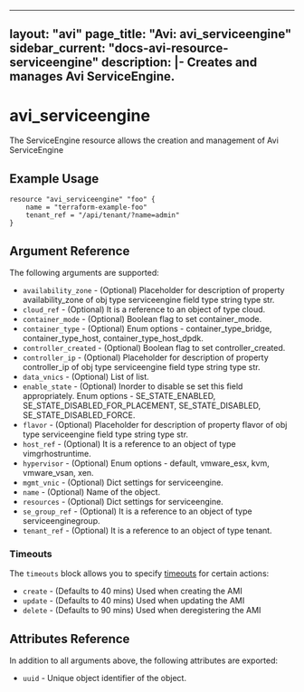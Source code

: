 <!--
    Copyright 2021 VMware, Inc.
    SPDX-License-Identifier: Mozilla Public License 2.0
-->
---
layout: "avi"
page_title: "Avi: avi_serviceengine"
sidebar_current: "docs-avi-resource-serviceengine"
description: |-
  Creates and manages Avi ServiceEngine.
---

# avi_serviceengine

The ServiceEngine resource allows the creation and management of Avi ServiceEngine

## Example Usage

```hcl
resource "avi_serviceengine" "foo" {
    name = "terraform-example-foo"
    tenant_ref = "/api/tenant/?name=admin"
}
```

## Argument Reference

The following arguments are supported:

* `availability_zone` - (Optional) Placeholder for description of property availability_zone of obj type serviceengine field type string  type str.
* `cloud_ref` - (Optional) It is a reference to an object of type cloud.
* `container_mode` - (Optional) Boolean flag to set container_mode.
* `container_type` - (Optional) Enum options - container_type_bridge, container_type_host, container_type_host_dpdk.
* `controller_created` - (Optional) Boolean flag to set controller_created.
* `controller_ip` - (Optional) Placeholder for description of property controller_ip of obj type serviceengine field type string  type str.
* `data_vnics` - (Optional) List of list.
* `enable_state` - (Optional) Inorder to disable se set this field appropriately. Enum options - SE_STATE_ENABLED, SE_STATE_DISABLED_FOR_PLACEMENT, SE_STATE_DISABLED, SE_STATE_DISABLED_FORCE.
* `flavor` - (Optional) Placeholder for description of property flavor of obj type serviceengine field type string  type str.
* `host_ref` - (Optional) It is a reference to an object of type vimgrhostruntime.
* `hypervisor` - (Optional) Enum options - default, vmware_esx, kvm, vmware_vsan, xen.
* `mgmt_vnic` - (Optional) Dict settings for serviceengine.
* `name` - (Optional) Name of the object.
* `resources` - (Optional) Dict settings for serviceengine.
* `se_group_ref` - (Optional) It is a reference to an object of type serviceenginegroup.
* `tenant_ref` - (Optional) It is a reference to an object of type tenant.


### Timeouts

The `timeouts` block allows you to specify [timeouts](https://www.terraform.io/docs/configuration/resources.html#timeouts) for certain actions:

* `create` - (Defaults to 40 mins) Used when creating the AMI
* `update` - (Defaults to 40 mins) Used when updating the AMI
* `delete` - (Defaults to 90 mins) Used when deregistering the AMI

## Attributes Reference

In addition to all arguments above, the following attributes are exported:

* `uuid` -  Unique object identifier of the object.

